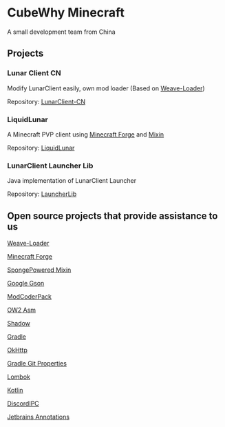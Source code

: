 # CubeWhy Minecraft

A small development team from China

## Projects

### Lunar Client CN

Modify LunarClient easily, own mod loader (Based on [Weave-Loader](https://github.com/Weave-MC))

Repository: [LunarClient-CN](https://github.com/CubeWhyMC/LunarClient-CN)

### LiquidLunar

A Minecraft PVP client using [Minecraft Forge](https://files.minecraftforge.net) and [Mixin](https://github.com/SpongePowered/Mixin/)

Repository: [LiquidLunar](https://github.com/CubeWhyMC/LiquidLunar)

### LunarClient Launcher Lib

Java implementation of LunarClient Launcher

Repository: [LauncherLib](https://github.com/CubeWhyMC/LauncherLib)

## Open source projects that provide assistance to us

[Weave-Loader](https://github.com/Weave-MC/Weave-Loader)

[Minecraft Forge](https://github.com/MinecraftForge/MinecraftForge)

[SpongePowered Mixin](https://github.com/SpongePowered/Mixin/)

[Google Gson](https://github.com/google/gson)

[ModCoderPack](https://modcoderpack.com)

[OW2 Asm](https://gitlab.ow2.org/asm/)

[Shadow](https://github.com/johnrengelman/shadow)

[Gradle](https://github.com/gradle/gradle)

[OkHttp](https://github.com/square/okhttp)

[Gradle Git Properties](https://github.com/n0mer/gradle-git-properties)

[Lombok](https://github.com/projectlombok/lombok)

[Kotlin](https://github.com/JetBrains/Kotlin)

[DiscordIPC](https://github.com/jagrosh/DiscordIPC)

[Jetbrains Annotations](https://github.com/JetBrains/java-annotations)
